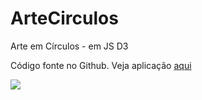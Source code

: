 # ArteCirculos
Arte em Círculos - em JS D3


Código fonte no Github. 
Veja aplicação 
[aqui](https://asgunzi.neocities.org/ArteMatematica/arteCirculos.html)

![](https://asgunzi.neocities.org/Figuras/ArteCirculos.png)
